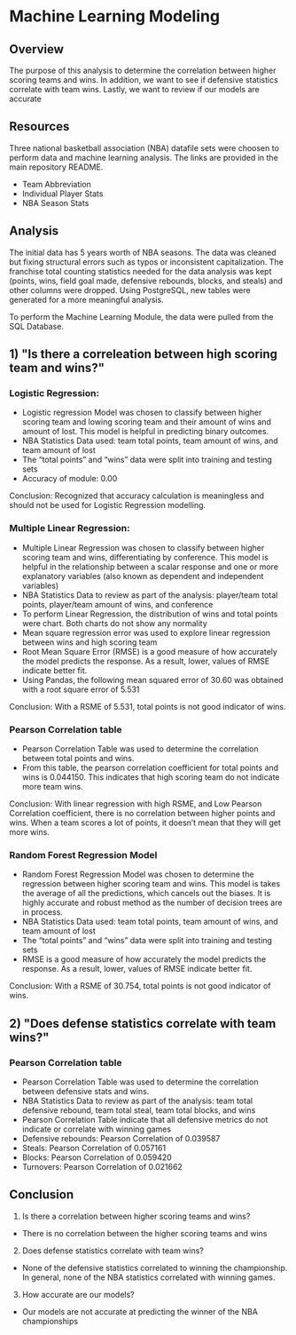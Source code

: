 # Machine Learning Modeling

## Overview
The purpose of this analysis to determine the correlation between higher scoring teams and wins. In addition, we want to see if defensive statistics correlate with team wins. Lastly, we want to review if our models are accurate

## Resources
Three national basketball association (NBA) datafile sets were choosen to perform data and machine learning analysis. The links are provided in the main repository README.

- Team Abbreviation
- Individual Player Stats
- NBA Season Stats

## Analysis
The initial data has 5 years worth of NBA seasons. The data was cleaned but fixing structural errors such as typos or inconsistent capitalization. The franchise total counting statistics needed for the data analysis was kept (points, wins, field goal made, defensive rebounds, blocks, and steals) and other columns were dropped. Using PostgreSQL, new tables were generated for a more meaningful analysis.


To perform the Machine Learning Module, the data were pulled from the SQL Database. 

## 1) "Is there a correleation between high scoring team and wins?"

### Logistic Regression:

- Logistic regression Model was chosen to classify between higher scoring team and lowing scoring team and their amount of wins and amount of lost. This model is helpful in predicting binary outcomes.
- NBA Statistics Data used: team total points, team amount of wins, and team amount of lost
- The “total points” and “wins” data were split into training and testing sets
- Accuracy of module: 0.00 


Conclusion: Recognized that accuracy calculation is meaningless and should not be used for Logistic Regression modelling. 

### Multiple Linear Regression:

- Multiple Linear Regression was chosen to classify between higher scoring team and wins, differentiating by conference. This model is helpful in the relationship between a scalar response and one or more explanatory variables (also known as dependent and independent variables)
- NBA Statistics Data to review as part of the analysis: player/team total points, player/team amount of wins, and conference
- To perform Linear Regression, the distribution of wins and total points were chart. Both charts do not show any normality
- Mean square regression error was used to explore linear regression between wins and high scoring team 
- Root Mean Square Error (RMSE) is a good measure of how accurately the model predicts the response. As a result, lower, values of RMSE indicate better fit. 
- Using Pandas, the following mean squared error of 30.60 was obtained with a root square error of 5.531

Conclusion: With a RSME of 5.531, total points is not good indicator of wins.


### Pearson Correlation table
- Pearson Correlation Table was used to determine the correlation between total points and wins.
- From this table, the pearson correlation coefficient for total points and wins is 0.044150. This indicates that high scoring team do not indicate more team wins.

Conclusion: With linear regression with high RSME, and Low Pearson Correlation coefficient, there is no correlation between higher points and wins. When a team scores a lot of points, it doesn’t mean that they will get more wins. 

### Random Forest Regression Model
- Random Forest Regression Model was chosen to determine the regression between higher scoring team and wins. This model is takes the average of all the predictions, which cancels out the biases. It is highly accurate and robust method as the number of decision trees are in process.
- NBA Statistics Data used: team total points, team amount of wins, and team amount of lost
- The “total points” and “wins” data were split into training and testing sets
- RMSE is a good measure of how accurately the model predicts the response. As a result, lower, values of RMSE indicate better fit. 

Conclusion: With a RSME of 30.754, total points is not good indicator of wins.

## 2) "Does defense statistics correlate with team wins?"
### Pearson Correlation table
- Pearson Correlation Table was used to determine the correlation between defensive stats and wins.
- NBA Statistics Data to review as part of the analysis: team total defensive rebound, team total steal, team total blocks, and wins
- Pearson Correlation Table indicate that all defensive metrics do not indicate or correlate with winning games
- Defensive rebounds: Pearson Correlation of 0.039587
- Steals: Pearson Correlation of 0.057161
- Blocks: Pearson Correlation of 0.059420
- Turnovers: Pearson Correlation of 0.021662


## Conclusion
1) Is there a correlation between higher scoring teams and wins?
- There is no correlation between the higher scoring teams and wins
2) Does defense statistics correlate with team wins?
- None of the defensive statistics correlated to winning the championship. In general, none of the NBA statistics correlated with winning games.
3) How accurate are our models?
- Our models are not accurate at predicting the winner of the NBA championships



